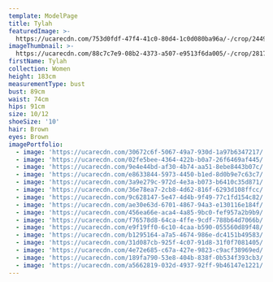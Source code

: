 ```yaml
---
template: ModelPage
title: Tylah
featuredImage: >-
  https://ucarecdn.com/753d0fdf-47f4-41c0-80d4-1c0d080ba96a/-/crop/2449x1213/0,219/-/preview/
imageThumbnail: >-
  https://ucarecdn.com/88c7c7e9-08b2-4373-a507-e9513f6da005/-/crop/2817x4039/1001,0/-/preview/
firstName: Tylah
collection: Women
height: 183cm
measurementType: bust
bust: 89cm
waist: 74cm
hips: 91cm
size: 10/12
shoeSize: '10'
hair: Brown
eyes: Brown
imagePortfolio:
  - image: 'https://ucarecdn.com/30672c6f-5067-49a7-930d-1a97b6347217/'
  - image: 'https://ucarecdn.com/02fe5bee-4364-422b-b0a7-26f6469af445/'
  - image: 'https://ucarecdn.com/9e4e44bd-af30-4b74-aa51-8ebe8443b07c/'
  - image: 'https://ucarecdn.com/e8633844-5973-4450-b1ed-8d0b9e7c63c7/'
  - image: 'https://ucarecdn.com/3a9e279c-972d-4e3a-b073-b6410c35d871/'
  - image: 'https://ucarecdn.com/36e78ea7-2cb8-4d62-816f-6293d108ffcc/'
  - image: 'https://ucarecdn.com/9c628147-5e47-4d4b-9f49-77c1fd154c82/'
  - image: 'https://ucarecdn.com/ae30e63d-6701-4867-94a3-e130116e184f/'
  - image: 'https://ucarecdn.com/456ea66e-aca4-4a85-9bc0-fef957a2b9b9/'
  - image: 'https://ucarecdn.com/f76578d8-64ca-4ffe-9cdf-788b64d7066b/'
  - image: 'https://ucarecdn.com/e9f19ff0-6c10-4caa-b590-055560d89f48/'
  - image: 'https://ucarecdn.com/b1295164-a7a5-4674-986e-dc4151b49583/'
  - image: 'https://ucarecdn.com/31d087cb-925f-4c07-91d8-31f0f7081405/'
  - image: 'https://ucarecdn.com/4e72e685-c67a-427e-9823-c9acf38969ed/'
  - image: 'https://ucarecdn.com/189fa790-53e8-404b-838f-0b534f393cb3/'
  - image: 'https://ucarecdn.com/a5662819-032d-4937-92ff-9b46147e1221/'
---
```


